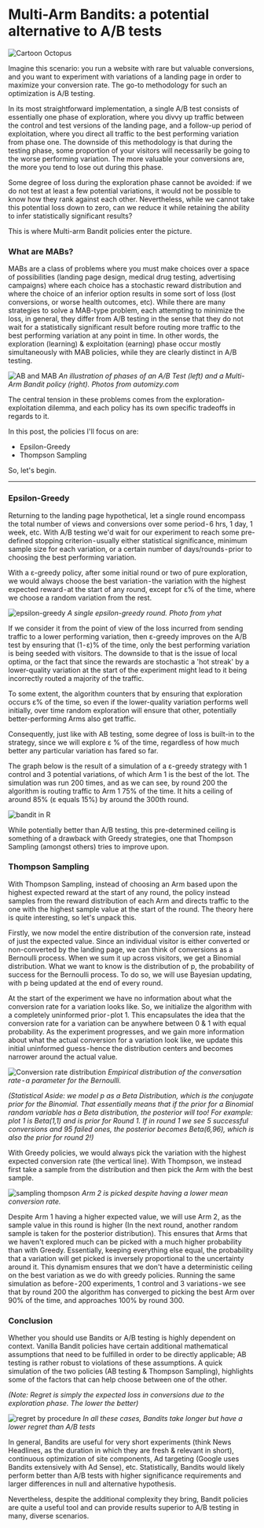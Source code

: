 # Multi-Arm Bandits: a potential alternative to A/B tests

![](/images/multiarmbandit_1.png "Cartoon Octopus")

Imagine this scenario: you run a website with rare but valuable conversions, and you want to experiment with variations of a landing page in order to maximize your conversion rate. The go-to methodology for such an optimization is A/B testing.

In its most straightforward implementation, a single A/B test consists of essentially one phase of exploration, where you divvy up traffic between the control and test versions of the landing page, and a follow-up period of exploitation, where you direct all traffic to the best performing variation from phase one.
The downside of this methodology is that during the testing phase, some proportion of your visitors will necessarily be going to the worse performing variation. The more valuable your conversions are, the more you tend to lose out during this phase.

Some degree of loss during the exploration phase cannot be avoided: if we do not test at least a few potential variations, it would not be possible to know how they rank against each other. Nevertheless, while we cannot take this potential loss down to zero, can we reduce it while retaining the ability to infer statistically significant results?

This is where Multi-arm Bandit policies enter the picture.

### What are MABs?

MABs are a class of problems where you must make choices over a space of possibilities (landing page design, medical drug testing, advertising campaigns) where each choice has a stochastic reward distribution and where the choice of an inferior option results in some sort of loss (lost conversions, or worse health outcomes, etc). While there are many strategies to solve a MAB-type problem, each attempting to minimize the loss, in general, they differ from A/B testing in the sense that they do not wait for a statistically significant result before routing more traffic to the best performing variation at any point in time. In other words, the exploration (learning) & exploitation (earning) phase occur mostly simultaneously with MAB policies, while they are clearly distinct in A/B testing.

![](/images/multiarmbandit_2.png "AB and MAB")
*An illustration of phases of an A/B Test (left) and a Multi-Arm Bandit policy (right). Photos from automizy.com*

The central tension in these problems comes from the exploration-exploitation dilemma, and each policy has its own specific tradeoffs in regards to it.

In this post, the policies I'll focus on are:

- Epsilon-Greedy
- Thompson Sampling

So, let's begin.

---

### Epsilon-Greedy

Returning to the landing page hypothetical, let a single round encompass the total number of views and conversions over some period - 6 hrs, 1 day, 1 week, etc. With A/B testing we'd wait for our experiment to reach some pre-defined stopping criterion - usually either statistical significance, minimum sample size for each variation, or a certain number of days/rounds - prior to choosing the best performing variation.

With a ɛ-greedy policy, after some initial round or two of pure exploration, we would always choose the best variation - the variation with the highest expected reward - at the start of any round, except for ɛ% of the time, where we choose a random variation from the rest.

![](/images/multiarmbandit_3.png "epsilon-greedy")
*A single epsilon-greedy round. Photo from yhat*

If we consider it from the point of view of the loss incurred from sending traffic to a lower performing variation, then ɛ-greedy improves on the A/B test by ensuring that (1 - ɛ)% of the time, only the best performing variation is being seeded with visitors. The downside to that is the issue of local optima, or the fact that since the rewards are stochastic a 'hot streak' by a lower-quality variation at the start of the experiment might lead to it being incorrectly routed a majority of the traffic.

To some extent, the algorithm counters that by ensuring that exploration occurs ɛ% of the time, so even if the lower-quality variation performs well initially, over time random exploration will ensure that other, potentially better-performing Arms also get traffic.

Consequently, just like with AB testing, some degree of loss is built-in to the strategy, since we will explore ɛ % of the time, regardless of how much better any particular variation has fared so far.

The graph below is the result of a simulation of a ɛ-greedy strategy with 1 control and 3 potential variations, of which Arm 1 is the best of the lot. The simulation was run 200 times, and as we can see, by round 200 the algorithm is routing traffic to Arm 1 75% of the time. It hits a ceiling of around 85% (ɛ equals 15%) by around the 300th round.

![](/images/multiarmbandit_4.png "bandit in R")

While potentially better than A/B testing, this pre-determined ceiling is something of a drawback with Greedy strategies, one that Thompson Sampling (amongst others) tries to improve upon.

### Thompson Sampling

With Thompson Sampling, instead of choosing an Arm based upon the highest expected reward at the start of any round, the policy instead samples from the reward distribution of each Arm and directs traffic to the one with the highest sample value at the start of the round. The theory here is quite interesting, so let's unpack this.

Firstly, we now model the entire distribution of the conversion rate, instead of just the expected value. Since an individual visitor is either converted or non-converted by the landing page, we can think of conversions as a Bernoulli process. When we sum it up across visitors, we get a Binomial distribution. What we want to know is the distribution of p, the probability of success for the Bernoulli process. To do so, we will use Bayesian updating, with p being updated at the end of every round.

At the start of the experiment we have no information about what the conversion rate for a variation looks like. So, we initialize the algorithm with a completely uninformed prior - plot 1. This encapsulates the idea that the conversion rate for a variation can be anywhere between 0 & 1 with equal probability. As the experiment progresses, and we gain more information about what the actual conversion for a variation look like, we update this initial uninformed guess - hence the distribution centers and becomes narrower around the actual value.

![](/images/multiarmbandit_5.png "Conversion rate distribution")
*Empirical distribution of the conversation rate - a parameter for the Bernoulli.*

*(Statistical Aside: we model p as a Beta Distribution, which is the conjugate prior for the Binomial. That essentially means that if the prior for a Binomial random variable has a Beta distribution, the posterior will too! For example: plot 1 is Beta(1,1) and is prior for Round 1. If in round 1 we see 5 successful conversions and 95 failed ones, the posterior becomes Beta(6,96), which is also the prior for round 2!)*

With Greedy policies, we would always pick the variation with the highest expected conversion rate (the vertical line). With Thompson, we instead first take a sample from the distribution and then pick the Arm with the best sample.

![](/images/multiarmbandit_6.png "sampling thompson")
*Arm 2 is picked despite having a lower mean conversion rate.*

Despite Arm 1 having a higher expected value, we will use Arm 2, as the sample value in this round is higher (In the next round, another random sample is taken for the posterior distribution). This ensures that Arms that we haven't explored much can be picked with a much higher probability than with Greedy. Essentially, keeping everything else equal, the probability that a variation will get picked is inversely proportional to the uncertainty around it. This dynamism ensures that we don't have a deterministic ceiling on the best variation as we do with greedy policies. Running the same simulation as before - 200 experiments, 1 control and 3 variations - we see that by round 200 the algorithm has converged to picking the best Arm over 90% of the time, and approaches 100% by round 300.

### Conclusion 

Whether you should use Bandits or A/B testing is highly dependent on context. Vanilla Bandit policies have certain additional mathematical assumptions that need to be fulfilled in order to be directly applicable; AB testing is rather robust to violations of these assumptions. A quick simulation of the two policies (AB testing & Thompson Sampling), highlights some of the factors that can help choose between one of the other.

*(Note: Regret is simply the expected loss in conversions due to the exploration phase. The lower the better)*

![](/images/multiarmbandit_7.png "regret by procedure")
*In all these cases, Bandits take longer but have a lower regret than A/B tests*

In general, Bandits are useful for very short experiments (think News Headlines, as the duration in which they are fresh & relevant in short), continuous optimization of site components, Ad targeting (Google uses Bandits extensively with Ad Sense), etc. Statistically, Bandits would likely perform better than A/B tests with higher significance requirements and larger differences in null and alternative hypothesis.

Nevertheless, despite the additional complexity they bring, Bandit policies are quite a useful tool and can provide results superior to A/B testing in many, diverse scenarios.